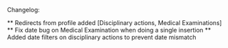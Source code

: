 Changelog: 


** Redirects from profile added [Disciplinary actions, Medical Examinations]
** Fix date bug on Medical Examination when doing a single insertion
** Added date filters on disciplinary actions to prevent date mismatch
